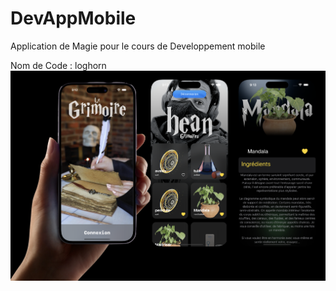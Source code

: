 # DevAppMobile
Application de Magie pour le cours de Developpement mobile

 Nom de Code : loghorn 
 ![Interface Web](intro.png?raw=true "Interface de l'application")
